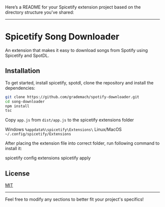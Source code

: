 Here’s a README for your Spicetify extension project based on the directory structure you've shared:

---

# Spicetify Song Downloader

An extension that makes it easy to download songs from Spotify using Spicetify and SpotDL.

## Installation

To get started, install spicetify, spotdl, clone the repository and install the dependencies:

```bash
git clone https://github.com/grademach/spotify-downloader.git
cd song-downloader
npm install
tsc
```

Copy `app.js` from `dist/app.js` to the spicetify extensions folder

Windows	`%appdata%\spicetify\Extensions\`
Linux/MacOS	`~/.config/spicetify/Extensions`

After placing the extension file into correct folder, run following command to install it:

spicetify config extensions <file name>
spicetify apply

## License

[MIT](https://choosealicense.com/licenses/mit/)

---

Feel free to modify any sections to better fit your project's specifics!
